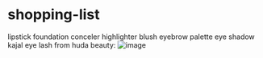 # shopping-list

lipstick
foundation
conceler
highlighter
blush
eyebrow palette
eye shadow
kajal
eye lash from huda beauty: ![image](https://images-na.ssl-images-amazon.com/images/I/71yvJ52VsUL._SL1200_.jpg)
